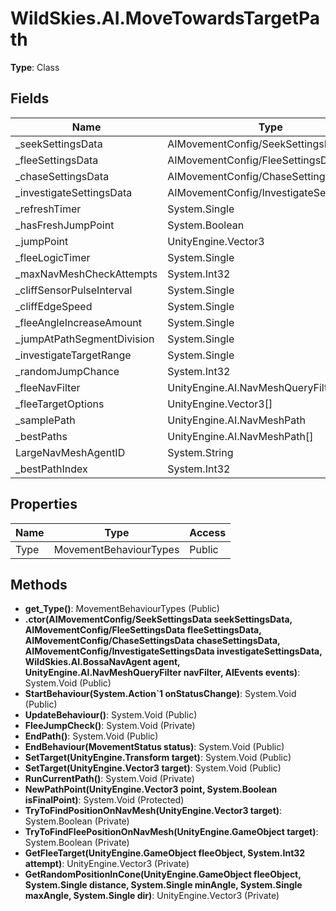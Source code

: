 ﻿# WildSkies.AI.MoveTowardsTargetPath

**Type**: Class

## Fields

| Name | Type | Access |
|------|------|--------|
| _seekSettingsData | AIMovementConfig/SeekSettingsData | Private |
| _fleeSettingsData | AIMovementConfig/FleeSettingsData | Private |
| _chaseSettingsData | AIMovementConfig/ChaseSettingsData | Private |
| _investigateSettingsData | AIMovementConfig/InvestigateSettingsData | Private |
| _refreshTimer | System.Single | Private |
| _hasFreshJumpPoint | System.Boolean | Private |
| _jumpPoint | UnityEngine.Vector3 | Private |
| _fleeLogicTimer | System.Single | Private |
| _maxNavMeshCheckAttempts | System.Int32 | Private |
| _cliffSensorPulseInterval | System.Single | Private |
| _cliffEdgeSpeed | System.Single | Private |
| _fleeAngleIncreaseAmount | System.Single | Private |
| _jumpAtPathSegmentDivision | System.Single | Private |
| _investigateTargetRange | System.Single | Private |
| _randomJumpChance | System.Int32 | Private |
| _fleeNavFilter | UnityEngine.AI.NavMeshQueryFilter | Private |
| _fleeTargetOptions | UnityEngine.Vector3[] | Private |
| _samplePath | UnityEngine.AI.NavMeshPath | Private |
| _bestPaths | UnityEngine.AI.NavMeshPath[] | Private |
| LargeNavMeshAgentID | System.String | Private |
| _bestPathIndex | System.Int32 | Private |

## Properties

| Name | Type | Access |
|------|------|--------|
| Type | MovementBehaviourTypes | Public |

## Methods

- **get_Type()**: MovementBehaviourTypes (Public)
- **.ctor(AIMovementConfig/SeekSettingsData seekSettingsData, AIMovementConfig/FleeSettingsData fleeSettingsData, AIMovementConfig/ChaseSettingsData chaseSettingsData, AIMovementConfig/InvestigateSettingsData investigateSettingsData, WildSkies.AI.BossaNavAgent agent, UnityEngine.AI.NavMeshQueryFilter navFilter, AIEvents events)**: System.Void (Public)
- **StartBehaviour(System.Action`1<MovementStatus> onStatusChange)**: System.Void (Public)
- **UpdateBehaviour()**: System.Void (Public)
- **FleeJumpCheck()**: System.Void (Private)
- **EndPath()**: System.Void (Public)
- **EndBehaviour(MovementStatus status)**: System.Void (Public)
- **SetTarget(UnityEngine.Transform target)**: System.Void (Public)
- **SetTarget(UnityEngine.Vector3 target)**: System.Void (Public)
- **RunCurrentPath()**: System.Void (Private)
- **NewPathPoint(UnityEngine.Vector3 point, System.Boolean isFinalPoint)**: System.Void (Protected)
- **TryToFindPositionOnNavMesh(UnityEngine.Vector3 target)**: System.Boolean (Private)
- **TryToFindFleePositionOnNavMesh(UnityEngine.GameObject target)**: System.Boolean (Private)
- **GetFleeTarget(UnityEngine.GameObject fleeObject, System.Int32 attempt)**: UnityEngine.Vector3 (Private)
- **GetRandomPositionInCone(UnityEngine.GameObject fleeObject, System.Single distance, System.Single minAngle, System.Single maxAngle, System.Single dir)**: UnityEngine.Vector3 (Private)

